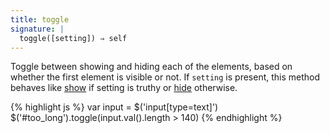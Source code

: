 ```yaml
---
title: toggle
signature: |
  toggle([setting]) ⇒ self
---
```


Toggle between showing and hiding each of the elements, based on whether the
first element is visible or not. If `setting` is present, this method behaves
like [show](#show) if setting is truthy or [hide](#hide) otherwise.

{% highlight js %}
var input = $('input[type=text]')
$('#too_long').toggle(input.val().length > 140)
{% endhighlight %}
